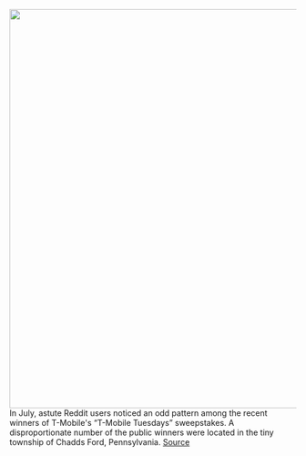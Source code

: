 <img src='https://cdn.vox-cdn.com/thumbor/Iqq0AuDgdNyH75nsIHSq227Q0NA=/0x0:4200x2803/1200x800/filters:focal(1764x1066:2436x1738)/cdn.vox-cdn.com/uploads/chorus_image/image/67222272/1220260462.jpg.0.jpg' width='700px' /><br/>
In July, astute Reddit users noticed an odd pattern among the recent winners of T-Mobile's “T-Mobile Tuesdays” sweepstakes. A disproportionate number of the public winners were located in the tiny township of Chadds Ford, Pennsylvania.
<a href='https://www.theverge.com/2020/8/18/21374045/tmobile-tuesdays-giveaway-bots-scam-pennsylvania-sweepstakes-contest'> Source <a/>